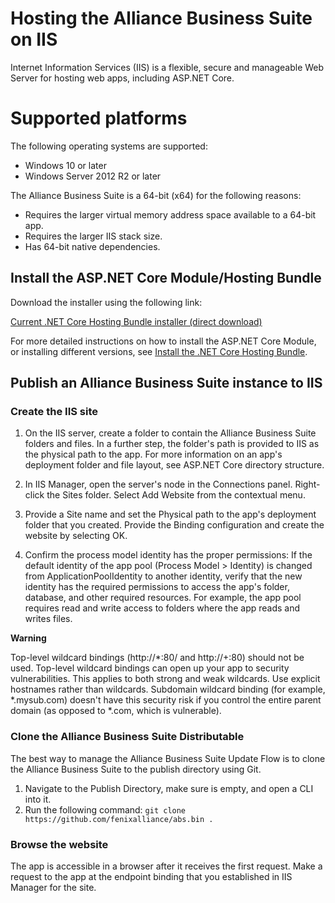 # Hosting the Alliance Business Suite on IIS

Internet Information Services (IIS) is a flexible, secure and manageable Web Server for hosting web apps, including ASP.NET Core.

# Supported platforms
The following operating systems are supported:

- Windows 10 or later
- Windows Server 2012 R2 or later

The Alliance Business Suite is a 64-bit (x64) for the following reasons:

- Requires the larger virtual memory address space available to a 64-bit app.
- Requires the larger IIS stack size.
- Has 64-bit native dependencies.


## Install the ASP.NET Core Module/Hosting Bundle

Download the installer using the following link:

[Current .NET Core Hosting Bundle installer (direct download)](https://dotnet.microsoft.com/permalink/dotnetcore-current-windows-runtime-bundle-installer)

For more detailed instructions on how to install the ASP.NET Core Module, or installing different versions, see [Install the .NET Core Hosting Bundle](https://docs.microsoft.com/en-us/aspnet/core/host-and-deploy/iis/hosting-bundle?view=aspnetcore-5.0).


## Publish an Alliance Business Suite instance to IIS

### Create the IIS site

1.  On the IIS server, create a folder to contain the Alliance Business Suite folders and files. In a further step, the folder's path is provided to IIS as the physical path to the app. For more information on an app's deployment folder and file layout, see ASP.NET Core directory structure.

2. In IIS Manager, open the server's node in the Connections panel. Right-click the Sites folder. Select Add Website from the contextual menu.

3. Provide a Site name and set the Physical path to the app's deployment folder that you created. Provide the Binding configuration and create the website by selecting OK.

4. Confirm the process model identity has the proper permissions: If the default identity of the app pool (Process Model > Identity) is changed from ApplicationPoolIdentity to another identity, verify that the new identity has the required permissions to access the app's folder, database, and other required resources. For example, the app pool requires read and write access to folders where the app reads and writes files.

**Warning**

Top-level wildcard bindings (http://*:80/ and http://+:80) should not be used. Top-level wildcard bindings can open up your app to security vulnerabilities. This applies to both strong and weak wildcards. Use explicit hostnames rather than wildcards. Subdomain wildcard binding (for example, *.mysub.com) doesn't have this security risk if you control the entire parent domain (as opposed to *.com, which is vulnerable). 


### Clone the Alliance Business Suite Distributable

The best way to manage the Alliance Business Suite Update Flow is to clone the Alliance Business Suite to the publish directory using Git.

1. Navigate to the Publish Directory, make sure is empty, and open a CLI into it.
1. Run the following command: `git clone https://github.com/fenixalliance/abs.bin .`

### Browse the website
The app is accessible in a browser after it receives the first request. Make a request to the app at the endpoint binding that you established in IIS Manager for the site.